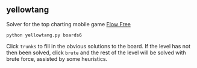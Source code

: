 ## yellowtang
Solver for the top charting mobile game [Flow Free](https://itunes.apple.com/us/app/flow-free/id526641427?mt=8)

`python yellowtang.py boards6`

Click `trunks` to fill in the obvious solutions to the board. If the level has not then been solved, click `brute` and  the rest of the level will be solved with brute force, assisted by some heuristics.
